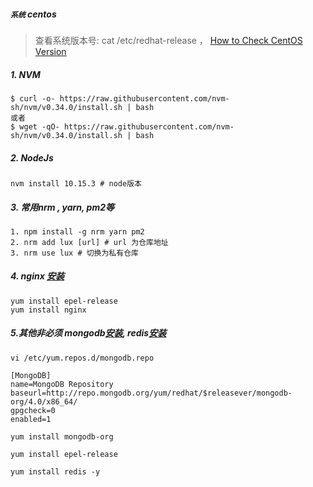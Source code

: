 #####  `系统` centos

> 查看系统版本号:  cat /etc/redhat-release ， [How to Check CentOS Version](<https://www.thegeekdiary.com/how-to-check-centos-version/>) 

##### 1. NVM 

```
$ curl -o- https://raw.githubusercontent.com/nvm-sh/nvm/v0.34.0/install.sh | bash
或者
$ wget -qO- https://raw.githubusercontent.com/nvm-sh/nvm/v0.34.0/install.sh | bash
```

##### 2. NodeJs

```
nvm install 10.15.3 # node版本
```

##### 3. 常用nrm , yarn, pm2等

```
1. npm install -g nrm yarn pm2
2. nrm add lux [url] # url 为仓库地址 
3. nrm use lux # 切换为私有仓库
```

##### 4. nginx [安装](<https://www.digitalocean.com/community/tutorials/how-to-install-nginx-on-centos-7>)

```
yum install epel-release
yum install nginx
```

##### 5.其他非必须 mongodb[安装](<https://tecadmin.net/install-mongodb-on-centos/>), redis[安装](<https://www.digitalocean.com/community/tutorials/how-to-install-secure-redis-centos-7>)

```
vi /etc/yum.repos.d/mongodb.repo

[MongoDB]
name=MongoDB Repository
baseurl=http://repo.mongodb.org/yum/redhat/$releasever/mongodb-org/4.0/x86_64/
gpgcheck=0
enabled=1

yum install mongodb-org
```

```
yum install epel-release

yum install redis -y
```



